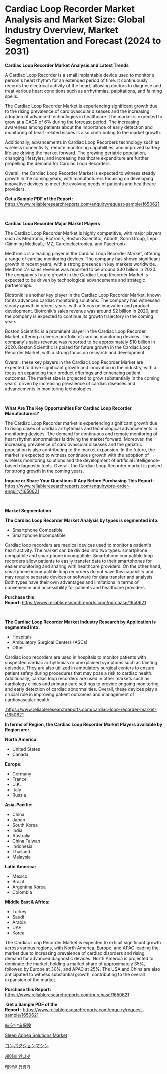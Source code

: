 <p><h1>Cardiac Loop Recorder Market Analysis and Market Size: Global Industry Overview, Market Segmentation and Forecast (2024 to 2031)</h1></p><p><strong>Cardiac Loop Recorder Market Analysis and Latest Trends</strong></p>
<p><p>A Cardiac Loop Recorder is a small implantable device used to monitor a person's heart rhythm for an extended period of time. It continuously records the electrical activity of the heart, allowing doctors to diagnose and treat various heart conditions such as arrhythmias, palpitations, and fainting spells.</p><p>The Cardiac Loop Recorder Market is experiencing significant growth due to the rising prevalence of cardiovascular diseases and the increasing adoption of advanced technologies in healthcare. The market is expected to grow at a CAGR of 6% during the forecast period. The increasing awareness among patients about the importance of early detection and monitoring of heart-related issues is also contributing to the market growth.</p><p>Additionally, advancements in Cardiac Loop Recorders technology such as wireless connectivity, remote monitoring capabilities, and improved battery life are driving the market forward. The growing geriatric population, changing lifestyles, and increasing healthcare expenditure are further propelling the demand for Cardiac Loop Recorders.</p><p>Overall, the Cardiac Loop Recorder Market is expected to witness steady growth in the coming years, with manufacturers focusing on developing innovative devices to meet the evolving needs of patients and healthcare providers.</p></p>
<p><strong>Get a Sample PDF of the Report:&nbsp;</strong> <a href="https://www.reliableresearchreports.com/enquiry/request-sample/1650621">https://www.reliableresearchreports.com/enquiry/request-sample/1650621</a></p>
<p>&nbsp;</p>
<p><strong>Cardiac Loop Recorder Major Market Players</strong></p>
<p><p>The Cardiac Loop Recorder Market is highly competitive, with major players such as Medtronic, Biotronik, Boston Scientific, Abbott, Sorin Group, Lepu (Qinming Medical), IMZ, Cardioelectronica, and Pacetronix.</p><p>Medtronic is a leading player in the Cardiac Loop Recorder Market, offering a range of cardiac monitoring devices. The company has shown significant growth in recent years, with a strong presence in key markets worldwide. Medtronic's sales revenue was reported to be around $30 billion in 2020. The company's future growth in the Cardiac Loop Recorder Market is expected to be driven by technological advancements and strategic partnerships.</p><p>Biotronik is another key player in the Cardiac Loop Recorder Market, known for its advanced cardiac monitoring solutions. The company has witnessed steady growth in recent years, with a focus on innovation and product development. Biotronik's sales revenue was around $2 billion in 2020, and the company is expected to continue its growth trajectory in the coming years.</p><p>Boston Scientific is a prominent player in the Cardiac Loop Recorder Market, offering a diverse portfolio of cardiac monitoring devices. The company's sales revenue was reported to be approximately $10 billion in 2020. Boston Scientific is poised for future growth in the Cardiac Loop Recorder Market, with a strong focus on research and development.</p><p>Overall, these key players in the Cardiac Loop Recorder Market are expected to drive significant growth and innovation in the industry, with a focus on expanding their product offerings and enhancing patient outcomes. The market size is projected to grow substantially in the coming years, driven by increasing prevalence of cardiac diseases and advancements in monitoring technologies.</p></p>
<p>&nbsp;</p>
<p><strong>What Are The Key Opportunities For Cardiac Loop Recorder Manufacturers?</strong></p>
<p><p>The Cardiac Loop Recorder market is experiencing significant growth due to rising cases of cardiac arrhythmias and technological advancements in monitoring devices. The demand for continuous and remote monitoring of heart rhythm abnormalities is driving the market forward. Moreover, the increasing prevalence of cardiovascular diseases and the geriatric population is also contributing to the market expansion. In the future, the market is expected to witness continuous growth with the adoption of wireless monitoring solutions and the development of artificial intelligence-based diagnostic tools. Overall, the Cardiac Loop Recorder market is poised for strong growth in the coming years.</p></p>
<p><strong>Inquire or Share Your Questions If Any Before Purchasing This Report:</strong> <a href="https://www.reliableresearchreports.com/enquiry/pre-order-enquiry/1650621">https://www.reliableresearchreports.com/enquiry/pre-order-enquiry/1650621</a></p>
<p>&nbsp;</p>
<p><strong>Market Segmentation</strong></p>
<p><strong>The Cardiac Loop Recorder Market Analysis by types is segmented into:</strong></p>
<p><ul><li>Smartphone Compatible</li><li>Smartphone Incompatible</li></ul></p>
<p><p>Cardiac loop recorders are medical devices used to monitor a patient's heart activity. The market can be divided into two types: smartphone compatible and smartphone incompatible. Smartphone compatible loop recorders allow patients to easily transfer data to their smartphones for easier monitoring and sharing with healthcare providers. On the other hand, smartphone incompatible loop recorders do not have this capability and may require separate devices or software for data transfer and analysis. Both types have their own advantages and limitations in terms of convenience and accessibility for patients and healthcare providers.</p></p>
<p><strong>Purchase this Report:&nbsp;</strong><a href="https://www.reliableresearchreports.com/purchase/1650621">https://www.reliableresearchreports.com/purchase/1650621</a></p>
<p>&nbsp;</p>
<p><strong>The Cardiac Loop Recorder Market Industry Research by Application is segmented into:</strong></p>
<p><ul><li>Hospitals</li><li>Ambulatory Surgical Centers (ASCs)</li><li>Other</li></ul></p>
<p><p>Cardiac loop recorders are used in hospitals to monitor patients with suspected cardiac arrhythmias or unexplained symptoms such as fainting episodes. They are also utilized in ambulatory surgical centers to ensure patient safety during procedures that may pose a risk to cardiac health. Additionally, cardiac loop recorders are used in other markets such as cardiology clinics and primary care settings to provide ongoing monitoring and early detection of cardiac abnormalities. Overall, these devices play a crucial role in improving patient outcomes and management of cardiovascular health.</p></p>
<p><a href="https://www.reliableresearchreports.com/cardiac-loop-recorder-market-r1650621">&nbsp;https://www.reliableresearchreports.com/cardiac-loop-recorder-market-r1650621</a></p>
<p><strong>In terms of Region, the Cardiac Loop Recorder Market Players available by Region are:</strong></p>
<p>
    <p> <strong> North America: </strong>
        <ul>
            <li>United States</li>
            <li>Canada</li>
        </ul>
        </p> 
    <p> <strong> Europe: </strong>
        <ul>
            <li>Germany</li>
            <li>France</li>
            <li>U.K.</li>
            <li>Italy</li>
            <li>Russia</li>
        </ul>
        </p> 
    <p> <strong> Asia-Pacific: </strong>
        <ul>
            <li>China</li>
            <li>Japan</li>
            <li>South Korea</li>
            <li>India</li>
            <li>Australia</li>
            <li>China Taiwan</li>
            <li>Indonesia</li>
            <li>Thailand</li>
            <li>Malaysia</li>
        </ul>
        </p> 
    <p> <strong> Latin America: </strong>
        <ul>
            <li>Mexico</li>
            <li>Brazil</li>
            <li>Argentina Korea</li>
            <li>Colombia</li>
        </ul>
        </p> 
    <p> <strong> Middle East & Africa: </strong>
        <ul>
            <li>Turkey</li>
            <li>Saudi</li>
            <li>Arabia</li>
            <li>UAE</li>
            <li>Korea</li>
        </ul>
    </p>
    </p>
<p><p>The Cardiac Loop Recorder Market is expected to exhibit significant growth across various regions, with North America, Europe, and APAC leading the market due to increasing prevalence of cardiac disorders and rising demand for advanced diagnostic devices. North America is projected to dominate the market, holding a market share of approximately 35%, followed by Europe at 30%, and APAC at 25%. The USA and China are also anticipated to witness substantial growth, contributing to the overall expansion of the market.</p></p>
<p><strong>Purchase this Report: </strong><a href="https://www.reliableresearchreports.com/purchase/1650621">https://www.reliableresearchreports.com/purchase/1650621</a></p>
<p>&nbsp;<strong>Get a Sample PDF of the Report:&nbsp;&nbsp;</strong><a href="https://www.reliableresearchreports.com/enquiry/request-sample/1650621">https://www.reliableresearchreports.com/enquiry/request-sample/1650621</a></p>
<p><strong></strong></p>
<p><p><a href="https://github.com/dadanedu33/Market-Research-Report-List-1/blob/main/201407748242.md">航空宇宙保険</a></p><p><a href="https://github.com/kosella/Market-Research-Report-List-3/blob/main/sleep-apnea-solutions-market.md">Sleep Apnea Solutions Market</a></p><p><a href="https://medium.com/@josephmiller1959/%E3%83%87%E3%82%B3%E3%83%BC%E3%83%87%E3%82%A3%E3%83%B3%E3%82%B0%E3%82%B3%E3%83%B3%E3%83%91%E3%82%AF%E3%82%B7%E3%83%A7%E3%83%B3%E3%83%9E%E3%82%B7%E3%83%B3%E5%B8%82%E5%A0%B4%E6%8C%87%E6%A8%99-%E5%B8%82%E5%A0%B4%E3%82%B7%E3%82%A7%E3%82%A2-%E3%83%88%E3%83%AC%E3%83%B3%E3%83%89-%E6%88%90%E9%95%B7%E3%83%91%E3%82%BF%E3%83%BC%E3%83%B3-b18cc18a7850">コンパクションマシン</a></p><p><a href="https://medium.com/@dellkoepp03/2024%EB%85%84%EB%B6%80%ED%84%B0-2031%EB%85%84%EA%B9%8C%EC%A7%80-%EC%BC%80%EC%9D%B4%EB%B8%94-%EC%9D%B8%ED%84%B0%EB%84%B7-%EC%8B%9C%EC%9E%A5-%EC%A0%90%EC%9C%A0%EC%9C%A8-%EB%B3%80%ED%99%94%EC%99%80-%EC%8B%9C%EC%9E%A5-%EC%84%B1%EC%9E%A5-%ED%8A%B8%EB%A0%8C%EB%93%9C-42cbe02a74dc">케이블 인터넷</a></p><p><a href="https://medium.com/@rickymetzdvm/%ED%83%9C%EC%96%91%EC%97%B4-%EC%A7%91%EC%A4%91%EA%B8%B0-%EC%8B%9C%EC%9E%A5%EC%9D%80-%EC%8B%9C%EC%9E%A5-%EC%A0%90%EC%9C%A0%EC%9C%A8-%EC%8B%9C%EC%9E%A5-%EB%8F%99%ED%96%A5-%EB%B0%8F-%EC%8B%9C%EC%9E%A5-%EC%84%B1%EC%9E%A5%EC%97%90-%EB%8C%80%ED%95%9C-%EC%A0%95%EB%B3%B4%EB%A5%BC-%EC%A0%9C%EA%B3%B5%ED%95%A9%EB%8B%88%EB%8B%A4-6e42f64614bd">태양열 집광기</a></p></p>